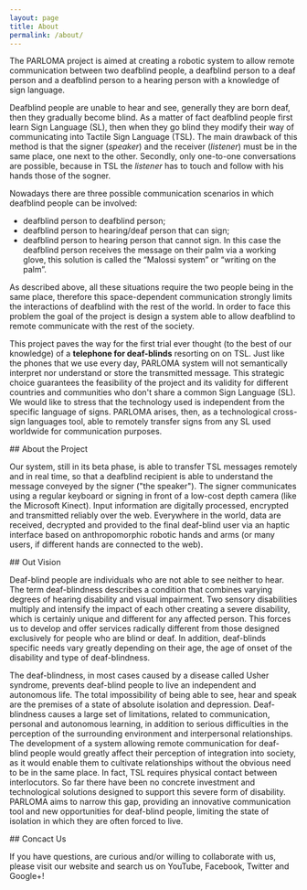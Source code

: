 ```yaml
---
layout: page
title: About
permalink: /about/
---
```


The PARLOMA project is aimed at creating a robotic system to allow remote communication between two deafblind people, a deafblind person to a deaf person and a deafblind person to a hearing person with a knowledge of sign language.

Deafblind people are unable to hear and see, generally they are born deaf, then they gradually become blind. As a matter of fact deafblind people first learn Sign Language (SL), then when they go blind they modify their way of communicating into Tactile Sign Language (TSL). The main drawback of this method is that the signer (*speaker*) and the receiver (*listener*) must be in the same place, one next to the other. Secondly, only one-to-one conversations are possible, because in TSL the *listener* has to touch and follow with his hands those of the sogner.

Nowadays there are three possible communication scenarios in which deafblind people can be involved:

 - deafblind person to deafblind person;
 - deafblind person to hearing/deaf person that can sign;
 - deafblind person to hearing person that cannot sign. In this case the deafblind person receives the message on their palm via a working glove, this solution is called the “Malossi system” or “writing on the palm”.

As described above, all these situations require the two people being in the same place, therefore this space-dependent communication strongly limits the interactions of deafblind with the rest of the world. In order to face this problem the goal of the project is design a system able to allow deafblind to remote communicate with the rest of the society.

This project paves the way for the first trial ever thought (to the best of our knowledge) of a **telephone for deaf-blinds** resorting on on TSL. Just like the phones that we use every day, PARLOMA system will not semantically interpret nor understand or store the transmitted message. This strategic choice guarantees the feasibility of the project and its validity for different countries and communities who don't share a common Sign Language (SL). We would like to stress that the technology used is independent from the specific language of signs. PARLOMA arises, then, as a technological cross-sign languages tool, able to remotely transfer signs from any SL used worldwide for communication purposes.


## About the Project

Our system, still in its beta phase, is able to transfer TSL messages remotely and in real time, so that a deafblind recipient is able to understand the message conveyed by the signer ("the speaker"). The signer communicates using a regular keyboard or signing in front of a low-cost depth camera (like the Microsoft Kinect). Input information are digitally processed, encrypted and transmitted reliably over the web. Everywhere in the world, data are received, decrypted and provided to the final deaf-blind user via an haptic interface based on anthropomorphic robotic hands and arms (or many users, if different hands are connected to the web).

## Out Vision

Deaf-blind people are individuals who are not able to see neither to hear. The term deaf-blindness describes a condition that combines varying degrees of hearing disability and visual impairment. Two sensory disabilities multiply and intensify the impact of each other creating a severe disability, which is certainly unique and different for any affected person. This forces us to develop and offer services radically different from those designed exclusively for people who are blind or deaf. In addition, deaf-blinds specific needs vary greatly depending on their age, the age of onset of the disability and type of deaf-blindness.

The deaf-blindness, in most cases caused by a disease called Usher syndrome, prevents deaf-blind people to live an independent and autonomous life. The total impossibility of being able to see, hear and speak are the premises of a state of absolute isolation and depression. Deaf-blindness causes a large set of limitations, related to communication, personal and autonomous learning, in addition to serious difficulties in the perception of the surrounding environment and interpersonal relationships. The development of a system allowing remote communication for deaf-blind people would greatly affect their perception of integration into society, as it would enable them to cultivate relationships without the obvious need to be in the same place. In fact, TSL requires physical contact between interlocutors. So far there have been no concrete investment and technological solutions designed to support this severe form of disability. PARLOMA aims to narrow this gap, providing an innovative communication tool and new opportunities for deaf-blind people, limiting the state of isolation in which they are often forced to live.

## Concact Us

If you have questions, are curious and/or willing to collaborate with us, please visit our website and search us on YouTube, Facebook, Twitter and Google+!
